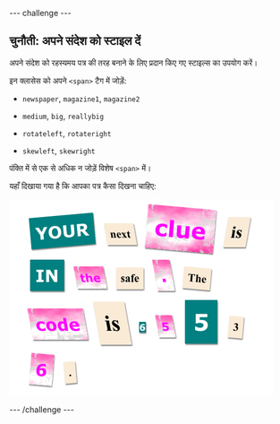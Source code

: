 --- challenge ---

## चुनौती: अपने संदेश को स्टाइल दें

अपने संदेश को रहस्यमय पत्र की तरह बनाने के लिए प्रदान किए गए स्टाइल्स​ का उपयोग करें।

इन क्लासेस​ को अपने `<span>` टैग में जोड़ें:

+ `newspaper`, `magazine1`, `magazine2`

+ `medium`, `big`, `reallybig`

+ `rotateleft`, `rotateright`

+ `skewleft`, `skewright`

पंक्ति में से एक से अधिक न जोड़ें विशेष `<span>` में।

यहाँ दिखाया गया है कि आपका पत्र कैसा दिखना चाहिए:

![स्क्रीनशॉट](images/letter-challenge1.png)

--- /challenge ---